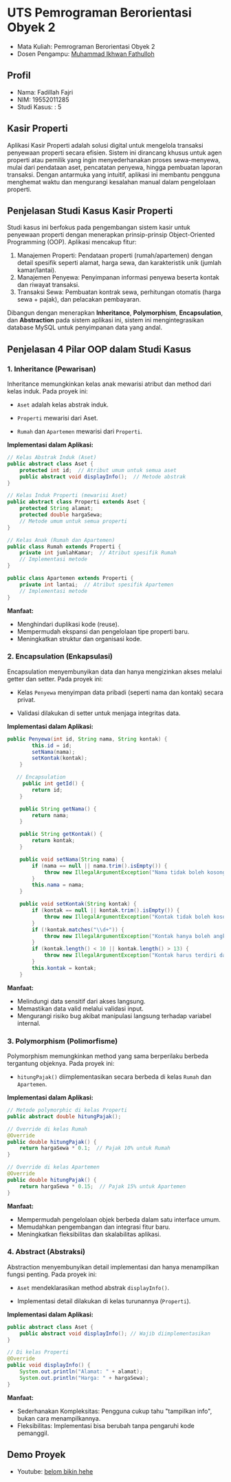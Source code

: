 # UTS Pemrograman Berorientasi Obyek 2
<ul>
  <li>Mata Kuliah: Pemrograman Berorientasi Obyek 2</li>
  <li>Dosen Pengampu: <a href="https://github.com/Muhammad-Ikhwan-Fathulloh">Muhammad Ikhwan Fathulloh</a></li>
</ul>

## Profil
<ul>
  <li>Nama: Fadillah Fajri</li>
  <li>NIM: 19552011285</li>
  <li>Studi Kasus: : 5</li>
</ul>

##  Kasir Properti
<p>Aplikasi Kasir Properti adalah solusi digital untuk mengelola transaksi penyewaan properti secara efisien. Sistem ini dirancang khusus untuk agen properti atau pemilik yang ingin menyederhanakan proses sewa-menyewa, mulai dari pendataan aset, pencatatan penyewa, hingga pembuatan laporan transaksi. Dengan antarmuka yang intuitif, aplikasi ini membantu pengguna menghemat waktu dan mengurangi kesalahan manual dalam pengelolaan properti.</p>

## Penjelasan Studi Kasus Kasir Properti
<p>Studi kasus ini berfokus pada pengembangan sistem kasir untuk penyewaan properti dengan menerapkan prinsip-prinsip Object-Oriented Programming (OOP). Aplikasi mencakup fitur:

  1. Manajemen Properti: Pendataan properti (rumah/apartemen) dengan detail spesifik seperti alamat, harga sewa, dan karakteristik unik (jumlah kamar/lantai).
  2. Manajemen Penyewa: Penyimpanan informasi penyewa beserta kontak dan riwayat transaksi.
  3. Transaksi Sewa: Pembuatan kontrak sewa, perhitungan otomatis (harga sewa + pajak), dan pelacakan pembayaran.

Dibangun dengan menerapkan  **Inheritance**, **Polymorphism**, **Encapsulation**, dan **Abstraction** pada sistem aplikasi ini, sistem ini mengintegrasikan database MySQL untuk penyimpanan data yang andal.</p>

## Penjelasan 4 Pilar OOP dalam Studi Kasus

### 1. Inheritance (Pewarisan)
<p>Inheritance memungkinkan kelas anak mewarisi atribut dan method dari kelas induk. Pada proyek ini:
<ul>
  <li>
    
`Aset` adalah kelas abstrak induk.
</li>
<li>
  
`Properti` mewarisi dari Aset.
</li>
<li>
  
`Rumah` dan `Apartemen` mewarisi dari `Properti`.
</li>
</ul>
  
**Implementasi dalam Aplikasi:**

```java
// Kelas Abstrak Induk (Aset)
public abstract class Aset {
    protected int id;  // Atribut umum untuk semua aset
    public abstract void displayInfo();  // Metode abstrak
}

// Kelas Induk Properti (mewarisi Aset)
public abstract class Properti extends Aset {
    protected String alamat;
    protected double hargaSewa;
    // Metode umum untuk semua properti
}

// Kelas Anak (Rumah dan Apartemen)
public class Rumah extends Properti {
    private int jumlahKamar;  // Atribut spesifik Rumah
    // Implementasi metode
}

public class Apartemen extends Properti {
    private int lantai;  // Atribut spesifik Apartemen
    // Implementasi metode
}
```
**Manfaat:**
<ul>
   <li>Menghindari duplikasi kode (reuse).</li>
  <li>Mempermudah ekspansi dan pengelolaan tipe properti baru.</li>
  <li>Meningkatkan struktur dan organisasi kode.</li>
</ul>
</p>

### 2. Encapsulation (Enkapsulasi)
<p>Encapsulation menyembunyikan data dan hanya mengizinkan akses melalui getter dan setter. Pada proyek ini:

<ul>
  <li>
    
Kelas `Penyewa` menyimpan data pribadi (seperti nama dan kontak) secara privat.
</li>
<li>
  
Validasi dilakukan di setter untuk menjaga integritas data.
</li>
</ul>

**Implementasi dalam Aplikasi:**

```java
public Penyewa(int id, String nama, String kontak) {
        this.id = id;
        setNama(nama);
        setKontak(kontak);
    }

   // Encapsulation
     public int getId() {
        return id;
    }

    public String getNama() {
        return nama;
    }

    public String getKontak() {
        return kontak;
    }

    public void setNama(String nama) {
        if (nama == null || nama.trim().isEmpty()) {
            throw new IllegalArgumentException("Nama tidak boleh kosong.");
        }
        this.nama = nama;
    }

    public void setKontak(String kontak) {
        if (kontak == null || kontak.trim().isEmpty()) {
            throw new IllegalArgumentException("Kontak tidak boleh kosong.");
        }
        if (!kontak.matches("\\d+")) {
            throw new IllegalArgumentException("Kontak hanya boleh angka.");
        }
        if (kontak.length() < 10 || kontak.length() > 13) {
            throw new IllegalArgumentException("Kontak harus terdiri dari 10-13 digit.");
        }
        this.kontak = kontak;
    }

```
**Manfaat:**
<ul>
   <li>Melindungi data sensitif dari akses langsung.</li>
  <li>Memastikan data valid melalui validasi input.</li>
  <li>Mengurangi risiko bug akibat manipulasi langsung terhadap variabel internal.

</li>
</ul>

</p>

### 3. Polymorphism (Polimorfisme)
<p>Polymorphism memungkinkan method yang sama berperilaku berbeda tergantung objeknya. Pada proyek ini:
<ul>
  <li>
    
`hitungPajak()` diimplementasikan secara berbeda di kelas `Rumah` dan `Apartemen`.
</li>
</ul>

  
**Implementasi dalam Aplikasi:**
```java
// Metode polymorphic di kelas Properti
public abstract double hitungPajak();

// Override di kelas Rumah
@Override
public double hitungPajak() {
    return hargaSewa * 0.1;  // Pajak 10% untuk Rumah
}

// Override di kelas Apartemen
@Override
public double hitungPajak() {
    return hargaSewa * 0.15;  // Pajak 15% untuk Apartemen
}
```
**Manfaat:**
<ul>
   <li>Mempermudah pengelolaan objek berbeda dalam satu interface umum.</li>
  <li>Memudahkan pengembangan dan integrasi fitur baru.</li>
  <li>Meningkatkan fleksibilitas dan skalabilitas aplikasi.</li>
</ul>
</p>

### 4. Abstract (Abstraksi)
<p>Abstraction menyembunyikan detail implementasi dan hanya menampilkan fungsi penting. Pada proyek ini:
<ul>
  <li>
    
`Aset` mendeklarasikan method abstrak `displayInfo()`.
</li>
<li>
  
Implementasi detail dilakukan di kelas turunannya (`Properti`).
</li>
</ul>

**Implementasi dalam Aplikasi:**
```java
public abstract class Aset {
    public abstract void displayInfo(); // Wajib diimplementasikan
}

// Di kelas Properti
@Override
public void displayInfo() {
    System.out.println("Alamat: " + alamat);
    System.out.println("Harga: " + hargaSewa);
}
```
**Manfaat:**
<ul>
   <li>Sederhanakan Kompleksitas: Pengguna cukup tahu "tampilkan info", bukan cara menampilkannya.</li>
  <li>Fleksibilitas: Implementasi bisa berubah tanpa pengaruhi kode pemanggil.</li>
</ul>
</p>

## Demo Proyek
<ul>
  <li>Youtube: <a href="">belom bikin hehe</a></li>
</ul>

